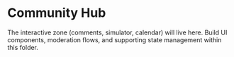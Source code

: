 # Community Hub

The interactive zone (comments, simulator, calendar) will live here. Build UI components, moderation flows, and supporting state management within this folder.
